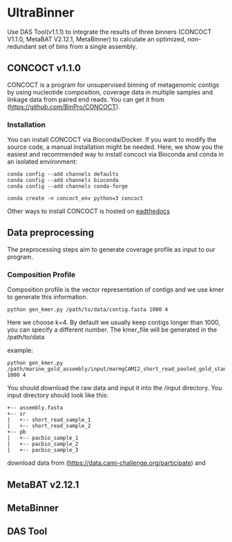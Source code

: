 # UltraBinner

Use DAS Tool(v1.1.1) to integrate the results of three binners (CONCOCT V1.1.0, MetaBAT V2.12.1, MetaBinner) to calculate an optimized, non-redundant set of bins from a single assembly. 

## CONCOCT v1.1.0
CONCOCT is a program for unsupervised binning of metagenomic contigs by using nucleotide composition, coverage data in multiple samples and linkage data from paired end reads. You can get it from (https://github.com/BinPro/CONCOCT).<br>
###  Installation
You can install CONCOCT via Bioconda/Docker. If you want to modify the source code, a manual installation might be needed. Here, we show you the easiest and recommended way to install concoct via Bioconda and conda in an isolated environment: 
```
conda config --add channels defaults
conda config --add channels bioconda
conda config --add channels conda-forge

conda create -n concoct_env python=3 concoct
```
Other ways to install CONCOCT is hosted on [eadthedocs](https://concoct.readthedocs.org/)

## Data preprocessing
The preprocessing steps aim to generate coverage profile as input to our program.<br>

### Composition Profile
Composition profile is the vector representation of contigs and we use kmer to generate this information.
```
python gen_kmer.py /path/to/data/contig.fasta 1000 4
```
Here we choose k=4. By default we usually keep contigs longer than 1000, you can specify a different number. The kmer_file will be generated in the /path/to/data

example:
```
python gen_kmer.py /path/marine_gold_assembly/input/marmgCAMI2_short_read_pooled_gold_standard_assembly.fasta 1000 4
```

You should download the raw data and input it into the /input directory. You input directory should look like this:<br>
```.
+-- assembly.fasta
+-- sr
|   +-- short_read_sample_1
|   +-- short_read_sample_2
+-- pb
|   +-- pacbio_sample_1
|   +-- pacbio_sample_2
|   +-- pacbio_sample_3
```
download data from (https://data.cami-challenge.org/participate) and 

## MetaBAT v2.12.1

## MetaBinner

## DAS Tool
